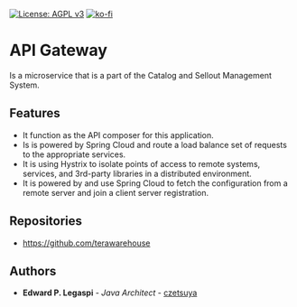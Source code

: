 [![License: AGPL v3](https://img.shields.io/badge/License-AGPL%20v3-blue.svg)](https://www.gnu.org/licenses/agpl-3.0)
[![ko-fi](https://www.ko-fi.com/img/githubbutton_sm.svg)](https://ko-fi.com/S6S0YXPX)

# API Gateway

Is a microservice that is a part of the Catalog and Sellout Management System.

## Features
 
 - It function as the API composer for this application.
 - Is is powered by Spring Cloud and route a load balance set of requests to the appropriate services.
 - It is using Hystrix to isolate points of access to remote systems, services, and 3rd-party libraries in a distributed environment.
 - It is powered by and use Spring Cloud to fetch the configuration from a remote server and join a client server registration.
 
## Repositories

 - https://github.com/terawarehouse
 
## Authors

 * **Edward P. Legaspi** - *Java Architect* - [czetsuya](https://github.com/czetsuya)